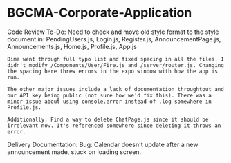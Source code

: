 # BGCMA-Corporate-Application

Code Review To-Do:
	Need to check and move old style format to the style document in:
	PendingUsers.js, Login.js, Register.js, AnnouncementPage.js, Announcements.js, Home.js, Profile.js, App.js

	Dima went through full typo list and fixed spacing in all the files. I didn't modify /Components/User/Fire.js and /server/router.js. Changing the spacing here threw errors in the expo window with how the app is run. 

	The other major issues include a lack of documentation throughtout and our API key being public (not sure how we'd fix this). There was a minor issue about using console.error instead of .log somewhere in Profile.js. 

	Additionally: Find a way to delete ChatPage.js since it should be irrelevant now. It's referenced somewhere since deleting it throws an error. 



Delivery Documentation:
Bug: Calendar doesn't update after a new announcement made, stuck on loading screen.